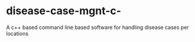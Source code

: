 # disease-case-mgnt-c-
A c++ based command line based software for handling disease cases per locations
